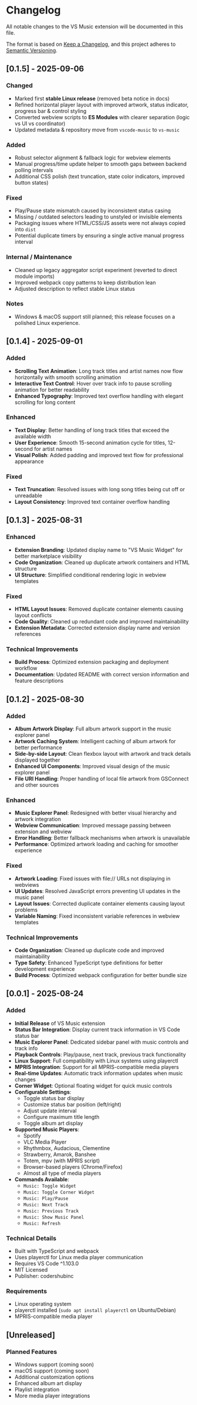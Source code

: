 # Changelog

All notable changes to the VS Music extension will be documented in this file.

The format is based on [Keep a Changelog](https://keepachangelog.com/en/1.0.0/),
and this project adheres to [Semantic Versioning](https://semver.org/spec/v2.0.0.html).

## [0.1.5] - 2025-09-06

### Changed

- Marked first **stable Linux release** (removed beta notice in docs)
- Refined horizontal player layout with improved artwork, status indicator, progress bar & control styling
- Converted webview scripts to **ES Modules** with clearer separation (logic vs UI vs coordinator)
- Updated metadata & repository move from `vscode-music` to `vs-music`

### Added

- Robust selector alignment & fallback logic for webview elements
- Manual progress/time update helper to smooth gaps between backend polling intervals
- Additional CSS polish (text truncation, state color indicators, improved button states)

### Fixed

- Play/Pause state mismatch caused by inconsistent status casing
- Missing / outdated selectors leading to unstyled or invisible elements
- Packaging issues where HTML/CSS/JS assets were not always copied into `dist`
- Potential duplicate timers by ensuring a single active manual progress interval

### Internal / Maintenance

- Cleaned up legacy aggregator script experiment (reverted to direct module imports)
- Improved webpack copy patterns to keep distribution lean
- Adjusted description to reflect stable Linux status

### Notes

- Windows & macOS support still planned; this release focuses on a polished Linux experience.

## [0.1.4] - 2025-09-01

### Added

- **Scrolling Text Animation**: Long track titles and artist names now flow horizontally with smooth scrolling animation
- **Interactive Text Control**: Hover over track info to pause scrolling animation for better readability
- **Enhanced Typography**: Improved text overflow handling with elegant scrolling for long content

### Enhanced

- **Text Display**: Better handling of long track titles that exceed the available width
- **User Experience**: Smooth 15-second animation cycle for titles, 12-second for artist names
- **Visual Polish**: Added padding and improved text flow for professional appearance

### Fixed

- **Text Truncation**: Resolved issues with long song titles being cut off or unreadable
- **Layout Consistency**: Improved text container overflow handling

## [0.1.3] - 2025-08-31

### Enhanced

- **Extension Branding**: Updated display name to "VS Music Widget" for better marketplace visibility
- **Code Organization**: Cleaned up duplicate artwork containers and HTML structure
- **UI Structure**: Simplified conditional rendering logic in webview templates

### Fixed

- **HTML Layout Issues**: Removed duplicate container elements causing layout conflicts
- **Code Quality**: Cleaned up redundant code and improved maintainability
- **Extension Metadata**: Corrected extension display name and version references

### Technical Improvements

- **Build Process**: Optimized extension packaging and deployment workflow
- **Documentation**: Updated README with correct version information and feature descriptions

## [0.1.2] - 2025-08-30

### Added

- **Album Artwork Display**: Full album artwork support in the music explorer panel
- **Artwork Caching System**: Intelligent caching of album artwork for better performance
- **Side-by-side Layout**: Clean flexbox layout with artwork and track details displayed together
- **Enhanced UI Components**: Improved visual design of the music explorer panel
- **File URI Handling**: Proper handling of local file artwork from GSConnect and other sources

### Enhanced

- **Music Explorer Panel**: Redesigned with better visual hierarchy and artwork integration
- **Webview Communication**: Improved message passing between extension and webview
- **Error Handling**: Better fallback mechanisms when artwork is unavailable
- **Performance**: Optimized artwork loading and caching for smoother experience

### Fixed

- **Artwork Loading**: Fixed issues with file:// URLs not displaying in webviews
- **UI Updates**: Resolved JavaScript errors preventing UI updates in the music panel
- **Layout Issues**: Corrected duplicate container elements causing layout problems
- **Variable Naming**: Fixed inconsistent variable references in webview templates

### Technical Improvements

- **Code Organization**: Cleaned up duplicate code and improved maintainability
- **Type Safety**: Enhanced TypeScript type definitions for better development experience
- **Build Process**: Optimized webpack configuration for better bundle size

## [0.0.1] - 2025-08-24

### Added

- **Initial Release** of VS Music extension
- **Status Bar Integration**: Display current track information in VS Code status bar
- **Music Explorer Panel**: Dedicated sidebar panel with music controls and track info
- **Playback Controls**: Play/pause, next track, previous track functionality
- **Linux Support**: Full compatibility with Linux systems using playerctl
- **MPRIS Integration**: Support for all MPRIS-compatible media players
- **Real-time Updates**: Automatic track information updates when music changes
- **Corner Widget**: Optional floating widget for quick music controls
- **Configurable Settings**:
  - Toggle status bar display
  - Customize status bar position (left/right)
  - Adjust update interval
  - Configure maximum title length
  - Toggle album art display
- **Supported Music Players**:
  - Spotify
  - VLC Media Player
  - Rhythmbox, Audacious, Clementine
  - Strawberry, Amarok, Banshee
  - Totem, mpv (with MPRIS script)
  - Browser-based players (Chrome/Firefox)
  - Almost all type of media players
- **Commands Available**:
  - `Music: Toggle Widget`
  - `Music: Toggle Corner Widget`
  - `Music: Play/Pause`
  - `Music: Next Track`
  - `Music: Previous Track`
  - `Music: Show Music Panel`
  - `Music: Refresh`

### Technical Details

- Built with TypeScript and webpack
- Uses playerctl for Linux media player communication
- Requires VS Code ^1.103.0
- MIT Licensed
- Publisher: codershubinc

### Requirements

- Linux operating system
- playerctl installed (`sudo apt install playerctl` on Ubuntu/Debian)
- MPRIS-compatible media player

## [Unreleased]

### Planned Features

- Windows support (coming soon)
- macOS support (coming soon)
- Additional customization options
- Enhanced album art display
- Playlist integration
- More media player integrations
